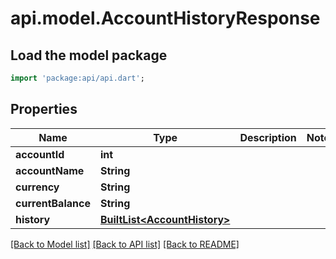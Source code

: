 # api.model.AccountHistoryResponse

## Load the model package
```dart
import 'package:api/api.dart';
```

## Properties
Name | Type | Description | Notes
------------ | ------------- | ------------- | -------------
**accountId** | **int** |  | 
**accountName** | **String** |  | 
**currency** | **String** |  | 
**currentBalance** | **String** |  | 
**history** | [**BuiltList&lt;AccountHistory&gt;**](AccountHistory.md) |  | 

[[Back to Model list]](../README.md#documentation-for-models) [[Back to API list]](../README.md#documentation-for-api-endpoints) [[Back to README]](../README.md)


